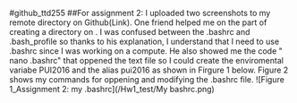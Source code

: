 #github_ttd255
##For assignment 2:
I uploaded two screenshots to my remote directory on Github(Link). One friend helped me on the part of creating a directory on . I was confused between the .bashrc and .bash_profile so thanks to his explanation, I understand that I need to use .bashrc since I was working on a compute. He also showed me the code " nano .bashrc" that oppened the text file so I could create the enviromental variabe PUI2016 and the alias pui2016 as shown in Firgure 1 below. Figure 2 shows my commands for oppening and modifying the .bashrc file.
![Figure 1_Assignment 2: my .bashrc](/Hw1_test/My bashrc.png)

